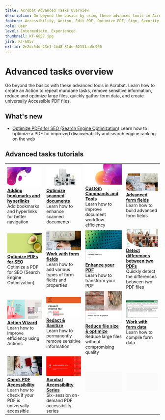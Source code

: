 ```yaml
---
title: Acrobat Advanced Tasks Overview
description: Go beyond the basics by using these advanced tools in Acrobat
feature: Accessibility, Action, Edit PDF, Optimize PDF, Sign, Security
role: User
level: Intermediate, Experienced
thumbnail: KT-6857.jpg
jira: KT-6857
exl-id: 2e2dc54d-23e1-4bd8-81de-62131aa5c966
---
```

# Advanced tasks overview

Go beyond the basics with these advanced tools in Acrobat. Learn how to create an Action to repeat mundane tasks, remove sensitive information, reduce and optimize large files, quickly gather form data, and create universally Accessible PDF files.

## What's new

* [Optimize PDFs for SEO (Search Engine Optimization)](optimizeseo.md)
  Learn how to optimize a PDF for improved discoverability and search engine ranking on the web

## Advanced tasks tutorials

<table style="table-layout:fixed">
<tr>
  <td>
    <a href="bookmarks.md">
      <img alt="Adding bookmarks and hyperlinks" src="../assets/bookmarks.png" />
    </a>
    <div>
      <a href="bookmarks.md"><strong>Adding bookmarks and hyperlinks</strong></a>
      </div>
      Add bookmarks and hyperlinks for better navigation
  </td>
  <td>
    <a href="optimizescan.md">
      <img alt="Optimize scanned documents" src="../assets/optimize.png" />
    </a>
    <div>
      <a href="optimizescan.md"><strong>Optimize scanned documents</strong></a>
      </div>
      Learn how to enhance scanned documents
  </td>
  <td>
    <a href="custom.md">
      <img alt="Custom Commands and Tools" src="../assets/custom-commands.png" />
    </a>
    <div>
      <a href="custom.md"><strong>Custom Commands and Tools</strong></a>
      </div>
      Learn how to improve document workflow efficiency
  </td>
  <td>
    <a href="advancedforms.md">
      <img alt="Advanced form fields" src="../assets/advanced-forms.png" />
    </a>
    <div>
      <a href="advancedforms.md"><strong>Advanced form fields</strong></a>
      </div>
      Learn how to build advanced form fields
  </td>
</tr>
<tr>
 <td>
    <a href="optimizeseo.md">
      <img alt="Optimize PDFs for SEO" src="../assets/seo.png" />
    </a>
    <div>
      <a href="optimizeseo.md"><strong>Optimize PDFs for SEO</strong></a>
      </div>
      Optimize a PDF for SEO (Search Engine Optimization)
  </td>
  <td>
    <a href="workforms.md">
      <img alt="Work with form fields" src="../assets/work-forms.png" />
    </a>
    <div>
      <a href="workforms.md"><strong>Work with form fields</strong></a>
      </div>
      Learn how to add various types of form fields and properties
  </td>
  <td>
    <a href="enhance.md">
      <img alt="Enhance your PDF" src="../assets/enhance.png" />
    </a>
    <div>
      <a href="enhance.md"><strong>Enhance your PDF</strong></a>
      </div>
      Learn how to transform your PDF
  </td>
 <td>
    <a href="compare.md">
      <img alt="Detect differences between two PDFs" src="../assets/compare.png" />
    </a>
    <div>
      <a href="compare.md"><strong>Detect differences between two PDFs</strong></a>
      </div>
      Quickly detect the differences between two PDF files
  </td>
</tr>
<tr>
  <td>
    <a href="action.md">
      <img alt="Action Wizard" src="../assets/action.png" />
    </a>
    <div>
      <a href="action.md"><strong>Action Wizard</strong></a>
      </div>
      Learn how to improve efficiency using Actions
  </td>
  <td>
    <a href="redact.md">
      <img alt="Redact & Sanitize" src="../assets/redact.png" />
    </a>
    <div>
      <a href="redact.md"><strong>Redact & Sanitize</strong></a>
      </div>
      Learn how to permanently remove sensitive information
  </td>
 <td>
    <a href="reduce.md">
      <img alt="Reduce file size & optimize" src="../assets/reduce.png" />
    </a>
    <div>
      <a href="reduce.md"><strong>Reduce file size & optimize</strong></a>
      </div>
      Reduce large files without compromising quality
  </td>
  <td>
    <a href="formdata.md">
      <img alt="Work with form data" src="../assets/form-data.png" />
    </a>
    <div>
      <a href="formdata.md"><strong>Work with form data</strong></a>
      </div>
      Learn how to compile form data
  </td>
</tr>
<tr>
 <td>
    <a href="accessibility.md">
      <img alt="Check PDF Accessibility" src="../assets/accessibility.png" />
    </a>
    <div>
      <a href="accessibility.md"><strong>Check PDF Accessibility</strong></a>
      </div>
      Learn how to check if your PDF is universally accessible
  </td>
 <td>
    <a href="accessibility-series.md">
      <img alt="Acrobat Accessibility Series" src="../assets/accessibility-series.png" />
    </a>
    <div>
      <a href="accessibility-series.md"><strong>Acrobat Accessibility Series</strong></a>
      </div>
      Six-session on-demand PDF accessibility series
  </td>
  <td>
   <img alt="Spacer" src="../assets/Grayspacer.png" />
    <div>
    <br>
  </td> 
  <td>
   <img alt="Spacer" src="../assets/Grayspacer.png" />
    <div>
    <br>
  </td>  
</tr>
</table>
